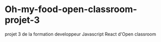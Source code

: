 # Oh-my-food-open-classroom-projet-3
projet 3 de la formation developpeur Javascript React d'Open classroom
